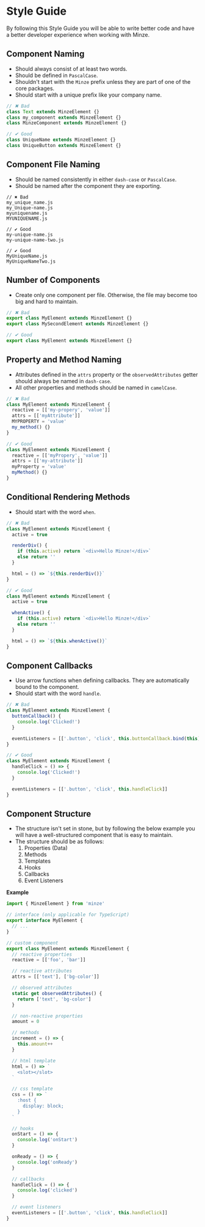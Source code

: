 # Style Guide

By following this Style Guide you will be able to write better code and have a better developer experience when working with Minze.

## Component Naming

- Should always consist of at least two words.
- Should be defined in `PascalCase`.
- Shouldn't start with the `Minze` prefix unless they are part of one of the core packages.
- Should start with a unique prefix like your company name.

```js
// ✖ Bad
class Text extends MinzeElement {}
class my_component extends MinzeElement {}
class MinzeComponent extends MinzeElement {}

// ✔ Good
class UniqueName extends MinzeElement {}
class UniqueButton extends MinzeElement {}
```

## Component File Naming

- Should be named consistently in either `dash-case` or `PascalCase`.
- Should be named after the component they are exporting.

```
// ✖ Bad
my_unique_name.js
my_Unique-name.js
myuniquename.js
MYUNIQUENAME.js

// ✔ Good
my-unique-name.js
my-unique-name-two.js

// ✔ Good
MyUniqueName.js
MyUniqueNameTwo.js
```

## Number of Components

- Create only one component per file. Otherwise, the file may become too big and hard to maintain.

```js
// ✖ Bad
export class MyElement extends MinzeElement {}
export class MySecondElement extends MinzeElement {}

// ✔ Good
export class MyElement extends MinzeElement {}
```

## Property and Method Naming

- Attributes defined in the `attrs` property or the `observedAttributes` getter should always be named in `dash-case`.
- All other properties and methods should be named in `camelCase`.

```js
// ✖ Bad
class MyElement extends MinzeElement {
  reactive = [['my-propery', 'value']]
  attrs = [['myAttribute']]
  MYPROPERTY = 'value'
  my_method() {}
}

// ✔ Good
class MyElement extends MinzeElement {
  reactive = [['myPropery', 'value']]
  attrs = [['my-attribute']]
  myProperty = 'value'
  myMethod() {}
}
```

## Conditional Rendering Methods

- Should start with the word `when`.

```js
// ✖ Bad
class MyElement extends MinzeElement {
  active = true

  renderDiv() {
    if (this.active) return `<div>Hello Minze!</div>`
    else return ''
  }

  html = () => `${this.renderDiv()}`
}

// ✔ Good
class MyElement extends MinzeElement {
  active = true

  whenActive() {
    if (this.active) return `<div>Hello Minze!</div>`
    else return ''
  }

  html = () => `${this.whenActive()}`
}
```

## Component Callbacks

- Use arrow functions when defining callbacks. They are automatically bound to the component.
- Should start with the word `handle`.

```js
// ✖ Bad
class MyElement extends MinzeElement {
  buttonCallback() {
    console.log('Clicked!')
  }

  eventListeners = [['.button', 'click', this.buttonCallback.bind(this)]]
}

// ✔ Good
class MyElement extends MinzeElement {
  handleClick = () => {
    console.log('Clicked!')
  }

  eventListeners = [['.button', 'click', this.handleClick]]
}
```

## Component Structure

- The structure isn't set in stone, but by following the below example you will have a well-structured component that is easy to maintain.
- The structure should be as follows:
  1. Properties (Data)
  2. Methods
  3. Templates
  4. Hooks
  5. Callbacks
  6. Event Listeners

**Example**

```ts
import { MinzeElement } from 'minze'

// interface (only applicable for TypeScript)
export interface MyElement {
  // ...
}

// custom component
export class MyElement extends MinzeElement {
  // reactive properties
  reactive = [['foo', 'bar']]

  // reactive attributes
  attrs = [['text'], ['bg-color']]

  // observed attributes
  static get observedAttributes() {
    return ['text', 'bg-color']
  }

  // non-reactive properties
  amount = 0

  // methods
  increment = () => {
    this.amount++
  }

  // html template
  html = () => `
    <slot></slot>
  `

  // css template
  css = () => `
    :host {
      display: block;
    }
  `

  // hooks
  onStart = () => {
    console.log('onStart')
  }

  onReady = () => {
    console.log('onReady')
  }

  // callbacks
  handleClick = () => {
    console.log('clicked')
  }

  // event listeners
  eventListeners = [['.button', 'click', this.handleClick]]
}
```
